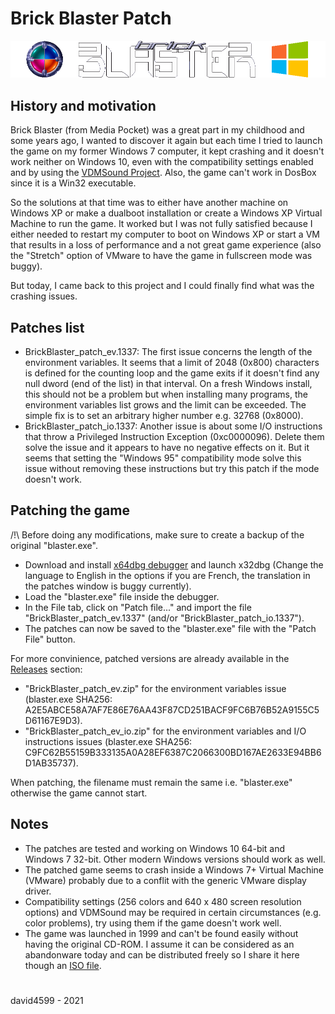 # Brick Blaster Patch

<img src="img/BrickBlasterPatch_logo.png" alt="Brick Blaster Patch Logo">

## History and motivation
Brick Blaster (from Media Pocket) was a great part in my childhood and some years ago, I wanted to discover it again but each time I tried to launch the game on my former Windows 7 computer, it kept crashing and it doesn't work neither on Windows 10, even with the compatibility settings enabled and by using the [VDMSound Project](https://sourceforge.net/projects/vdmsound/).
Also, the game can't work in DosBox since it is a Win32 executable.

So the solutions at that time was to either have another machine on Windows XP or make a dualboot installation or create a Windows XP Virtual Machine to run the game.
It worked but I was not fully satisfied because I either needed to restart my computer to boot on Windows XP or start a VM that results in a loss of performance and a not great game experience (also the "Stretch" option of VMware to have the game in fullscreen mode was buggy).

But today, I came back to this project and I could finally find what was the crashing issues.

## Patches list
- BrickBlaster_patch_ev.1337: The first issue concerns the length of the environment variables. It seems that a limit of 2048 (0x800) characters is defined for the counting loop and the game exits if it doesn't find any null dword (end of the list) in that interval. On a fresh Windows install, this should not be a problem but when installing many programs, the environment variables list grows and the limit can be exceeded. The simple fix is to set an arbitrary higher number e.g. 32768 (0x8000).
- BrickBlaster_patch_io.1337: Another issue is about some I/O instructions that throw a Privileged Instruction Exception (0xc0000096). Delete them solve the issue and it appears to have no negative effects on it. But it seems that setting the "Windows 95" compatibility mode solve this issue without removing these instructions but try this patch if the mode doesn't work.

## Patching the game
/!\ Before doing any modifications, make sure to create a backup of the original "blaster.exe".

- Download and install [x64dbg debugger](https://github.com/x64dbg/x64dbg/releases/latest) and launch x32dbg (Change the language to English in the options if you are French, the translation in the patches window is buggy currently).
- Load the "blaster.exe" file inside the debugger.
- In the File tab, click on "Patch file..." and import the file "BrickBlaster_patch_ev.1337" (and/or "BrickBlaster_patch_io.1337").
- The patches can now be saved to the "blaster.exe" file with the "Patch File" button.

For more convinience, patched versions are already available in the [Releases](https://github.com/david4599/BrickBlaster-Patch/releases/latest) section:
- "BrickBlaster_patch_ev.zip" for the environment variables issue (blaster.exe SHA256: A2E5ABCE58A7AF7E86E76AA43F87CD251BACF9FC6B76B52A9155C5D61167E9D3).
- "BrickBlaster_patch_ev_io.zip" for the environment variables and I/O instructions issues (blaster.exe SHA256: C9FC62B55159B333135A0A28EF6387C2066300BD167AE2633E94BB6D1AB35737).

When patching, the filename must remain the same i.e. "blaster.exe" otherwise the game cannot start.

## Notes
- The patches are tested and working on Windows 10 64-bit and Windows 7 32-bit. Other modern Windows versions should work as well.
- The patched game seems to crash inside a Windows 7+ Virtual Machine (VMware) probably due to a conflit with the generic VMware display driver.
- Compatibility settings (256 colors and 640 x 480 screen resolution options) and VDMSound may be required in certain circumstances (e.g. color problems), try using them if the game doesn't work well.
- The game was launched in 1999 and can't be found easily without having the original CD-ROM. I assume it can be considered as an abandonware today and can be distributed freely so I share it here though an [ISO file](https://www.dropbox.com/s/91b3xgbr1c1e86v/Brick%20Blaster.iso?dl=1).

#
david4599 - 2021